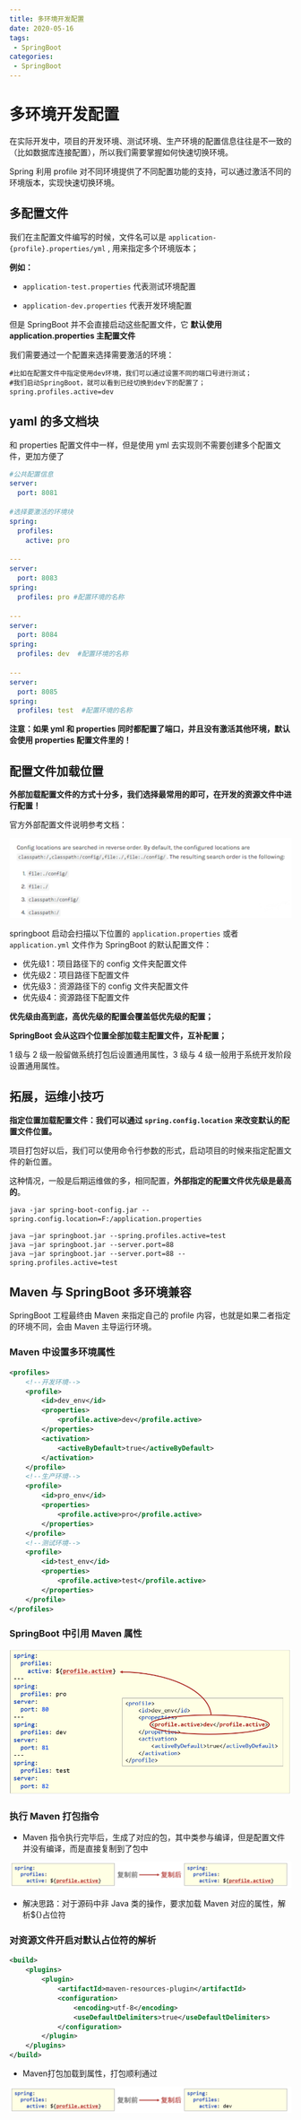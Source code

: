 ```yaml
---
title: 多环境开发配置
date: 2020-05-16
tags: 
 - SpringBoot
categories:
 - SpringBoot
---
```


# 多环境开发配置

在实际开发中，项目的开发环境、测试环境、生产环境的配置信息往往是不一致的（比如数据库连接配置），所以我们需要掌握如何快速切换环境。

Spring 利用 profile 对不同环境提供了不同配置功能的支持，可以通过激活不同的环境版本，实现快速切换环境。

## 多配置文件

我们在主配置文件编写的时候，文件名可以是 `application-{profile}.properties/yml` , 用来指定多个环境版本；

**例如：**

- `application-test.properties` 代表测试环境配置

- `application-dev.properties` 代表开发环境配置

但是 SpringBoot 并不会直接启动这些配置文件，它 **默认使用 application.properties 主配置文件**

我们需要通过一个配置来选择需要激活的环境：

``` properties
#比如在配置文件中指定使用dev环境，我们可以通过设置不同的端口号进行测试；
#我们启动SpringBoot，就可以看到已经切换到dev下的配置了；
spring.profiles.active=dev
```

## yaml 的多文档块

和 properties 配置文件中一样，但是使用 yml 去实现则不需要创建多个配置文件，更加方便了 

``` yaml
#公共配置信息
server:
  port: 8081
  
#选择要激活的环境块
spring:
  profiles:
    active: pro
    
---
server:
  port: 8083
spring:
  profiles: pro #配置环境的名称

---
server:
  port: 8084
spring:
  profiles: dev  #配置环境的名称
  
---
server:
  port: 8085
spring:
  profiles: test  #配置环境的名称
```

**注意：如果 yml 和 properties 同时都配置了端口，并且没有激活其他环境，默认会使用 properties 配置文件里的！**

## 配置文件加载位置

**外部加载配置文件的方式十分多，我们选择最常用的即可，在开发的资源文件中进行配置！**

官方外部配置文件说明参考文档：

![](./assets/155.png)

springboot 启动会扫描以下位置的 `application.properties` 或者 `application.yml` 文件作为 SpringBoot 的默认配置文件：

- 优先级1：项目路径下的 config 文件夹配置文件
- 优先级2：项目路径下配置文件
- 优先级3：资源路径下的 config 文件夹配置文件
- 优先级4：资源路径下配置文件

**优先级由高到底，高优先级的配置会覆盖低优先级的配置；**

**SpringBoot 会从这四个位置全部加载主配置文件，互补配置；**

1 级与 2 级一般留做系统打包后设置通用属性，3 级与 4 级一般用于系统开发阶段设置通用属性。

## 拓展，运维小技巧

**指定位置加载配置文件：我们可以通过 `spring.config.location` 来改变默认的配置文件位置。**

项目打包好以后，我们可以使用命令行参数的形式，启动项目的时候来指定配置文件的新位置。

这种情况，一般是后期运维做的多，相同配置，**外部指定的配置文件优先级是最高的**。

```shell
java -jar spring-boot-config.jar --spring.config.location=F:/application.properties
```

```shell
java –jar springboot.jar --spring.profiles.active=test
java –jar springboot.jar --server.port=88
java –jar springboot.jar --server.port=88 --spring.profiles.active=test
```

## Maven 与 SpringBoot 多环境兼容

SpringBoot 工程最终由 Maven 来指定自己的 profile 内容，也就是如果二者指定的环境不同，会由 Maven 主导运行环境。

### Maven 中设置多环境属性

```xml
<profiles>
    <!--开发环境-->
    <profile>
        <id>dev_env</id>
        <properties>
            <profile.active>dev</profile.active>
        </properties>
        <activation>
            <activeByDefault>true</activeByDefault>
        </activation>
    </profile>
    <!--生产环境-->
    <profile>
        <id>pro_env</id>
        <properties>
            <profile.active>pro</profile.active>
        </properties>
    </profile>
    <!--测试环境-->
    <profile>
        <id>test_env</id>
        <properties>
            <profile.active>test</profile.active>
        </properties>
    </profile>
</profiles>
```

### SpringBoot 中引用 Maven 属性

![image-20210811200516648](./assets/image-20210811200516648.png)

### 执行 Maven 打包指令

- Maven 指令执行完毕后，生成了对应的包，其中类参与编译，但是配置文件并没有编译，而是直接复制到了包中

![image-20210811200646189](./assets/image-20210811200646189.png)

- 解决思路：对于源码中非 Java 类的操作，要求加载 Maven 对应的属性，解析${}占位符

### 对资源文件开启对默认占位符的解析

```xml
<build>
    <plugins>
        <plugin>
            <artifactId>maven-resources-plugin</artifactId>
            <configuration>
                <encoding>utf-8</encoding>
                <useDefaultDelimiters>true</useDefaultDelimiters>
            </configuration>
        </plugin>
    </plugins>
</build>
```

- Maven打包加载到属性，打包顺利通过

![image-20210811200628431](./assets/image-20210811200628431.png)
